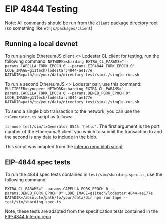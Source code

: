 # EIP 4844 Testing

Note: All commands should be run from the `client` package directory root (so something like `ethjs/packages/client`)

## Running a local devnet

To run a single EthereumJS client <> Lodestar CL client for testing, run the following command:
`NETWORK=sharding EXTRA_CL_PARAMS="--params.CAPELLA_FORK_EPOCH 0 --params.EIP4844_FORK_EPOCH 0" LODE_IMAGE=g11tech/lodestar:4844-ae177e DATADIR=path/to/your/data/directory test/sim/./single-run.sh`

To run a second EthereumJS <> Lodestar pair, use this command:
`MULTIPEER=syncpeer NETWORK=sharding EXTRA_CL_PARAMS="--params.CAPELLA_FORK_EPOCH 0 --params.DENEB_FORK_EPOCH 0" LODE_IMAGE=g11tech/lodestar:4844-ae177e DATADIR=path/to/your/data/directory test/sim/./single-run.sh`

To send a single blob transaction to the network, you can use the `txGenerator.ts` script as follows:

`ts-node test/sim/txGenerator 8545 'hello'`. The first argument is the port number of the EthereumJS client you which to submit the transaction to and the second is any data to include in the blob.

This script was adapted from the [interop repo blob script](https://github.com/Inphi/eip4844-interop/blob/master/blob_tx_generator/blob.js)

## EIP-4844 spec tests

To run the 4844 spec tests contained in `test/sim/sharding.spec.ts`, use the following command:

`EXTRA_CL_PARAMS="--params.CAPELLA_FORK_EPOCH 0 --params.DENEB_FORK_EPOCH 0" LODE_IMAGE=g11tech/lodestar:4844-ae177e DATADIR=/absolute/path/to/your/data/dir npm run tape -- test/sim/sharding.spec.ts`

Note, these tests are adapted from the specification tests contained in the [EIP-4844 Interop repo](https://github.com/Inphi/eip4844-interop)
